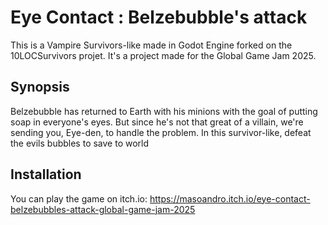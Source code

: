 # Eye Contact : Belzebubble's attack
This is a Vampire Survivors-like made in Godot Engine forked on the 10LOCSurvivors projet. It's a project made for the Global Game Jam 2025.

## Synopsis
Belzebubble has returned to Earth with his minions with the goal of putting soap in everyone's eyes. But since he's not that great of a villain, we're sending you, Eye-den, to handle the problem. 
In this survivor-like, defeat the evils bubbles to save to world 

## Installation
You can play the game on itch.io: https://masoandro.itch.io/eye-contact-belzebubbles-attack-global-game-jam-2025
